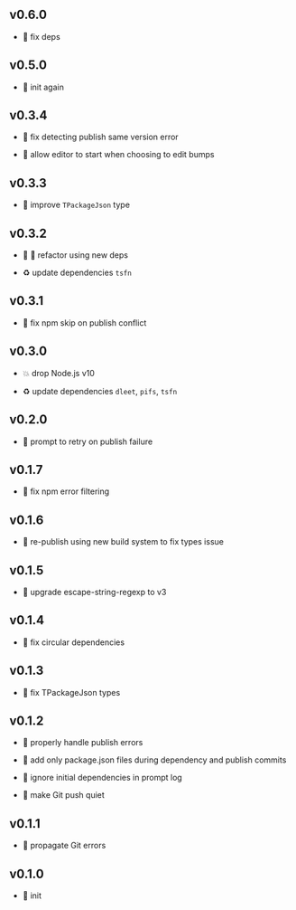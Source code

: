 ## v0.6.0

* 🌱 fix deps

## v0.5.0

* 🐣 init again

## v0.3.4

* 🐞 fix detecting publish same version error

* 🐞 allow editor to start when choosing to edit bumps

## v0.3.3

* 🐞 improve `TPackageJson` type

## v0.3.2

* 🐞 🐞 refactor using new deps

* ♻️ update dependencies `tsfn`

## v0.3.1

* 🐞 fix npm skip on publish conflict

## v0.3.0

* 💥 drop Node.js v10

* ♻️ update dependencies `dleet`, `pifs`, `tsfn`

## v0.2.0

* 🌱 prompt to retry on publish failure

## v0.1.7

* 🐞 fix npm error filtering

## v0.1.6

* 🐞 re-publish using new build system to fix types issue

## v0.1.5

* 🐞 upgrade escape-string-regexp to v3

## v0.1.4

* 🐞 fix circular dependencies

## v0.1.3

* 🐞 fix TPackageJson types

## v0.1.2

* 🐞 properly handle publish errors

* 🐞 add only package.json files during dependency and publish commits

* 🐞 ignore initial dependencies in prompt log

* 🐞 make Git push quiet

## v0.1.1

* 🐞 propagate Git errors

## v0.1.0

* 🐣 init


